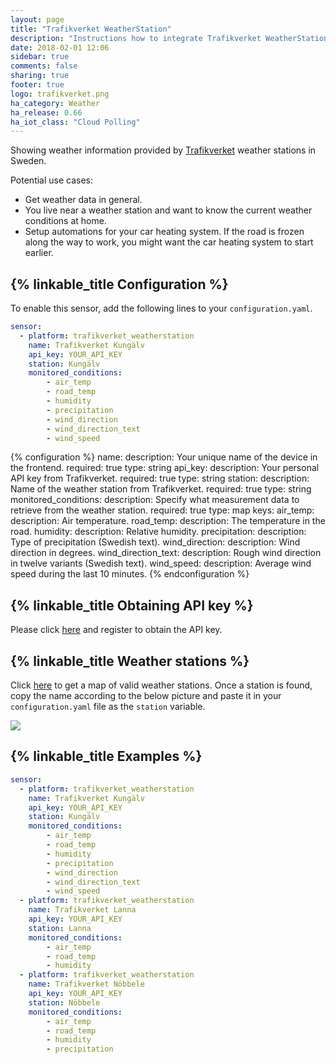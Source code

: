 ```yaml
---
layout: page
title: "Trafikverket WeatherStation"
description: "Instructions how to integrate Trafikverket WeatherStation within Home Assistant."
date: 2018-02-01 12:06
sidebar: true
comments: false
sharing: true
footer: true
logo: trafikverket.png
ha_category: Weather
ha_release: 0.66
ha_iot_class: "Cloud Polling"
---
```


Showing weather information provided by [Trafikverket](https://www.trafikverket.se/) weather stations in Sweden.

Potential use cases:

- Get weather data in general.
- You live near a weather station and want to know the current weather conditions at home.
- Setup automations for your car heating system. If the road is frozen along the way to work, you might want the car heating system to start earlier.

## {% linkable_title Configuration %}

To enable this sensor, add the following lines to your `configuration.yaml`.

```yaml
sensor:
  - platform: trafikverket_weatherstation
    name: Trafikverket Kungälv
    api_key: YOUR_API_KEY
    station: Kungälv
    monitored_conditions:
        - air_temp
        - road_temp
        - humidity
        - precipitation
        - wind_direction
        - wind_direction_text
        - wind_speed
```

{% configuration %}
name:
  description: Your unique name of the device in the frontend.
  required: true
  type: string
api_key:
  description: Your personal API key from Trafikverket.
  required: true
  type: string
station:
  description: Name of the weather station from Trafikverket.
  required: true
  type: string
monitored_conditions:
  description: Specify what measurement data to retrieve from the weather station.
  required: true
  type: map
  keys:
    air_temp:
      description: Air temperature.
    road_temp:
      description: The temperature in the road.
    humidity:
      description: Relative humidity.
    precipitation:
      description: Type of precipitation (Swedish text).
    wind_direction:
      description: Wind direction in degrees.
    wind_direction_text:
      description: Rough wind direction in twelve variants (Swedish text).
    wind_speed:
      description: Average wind speed during the last 10 minutes.
{% endconfiguration %}

## {% linkable_title Obtaining API key %}

Please click [here](https://api.trafikinfo.trafikverket.se/) and register to obtain the API key.

## {% linkable_title Weather stations %}

Click [here](https://www.trafikverket.se/trafikinformation/vag/?TrafficType=personalTraffic&map=1/606442.17/6886316.22/&Layers=RoadWeather%2b) to get a map of valid weather stations. Once a station is found, copy the name according to the below picture and paste it in your `configuration.yaml` file as the `station` variable.

<p class='img'>
  <img src='{{site_root}}/images/screenshots/get_trafikverket_weather_station_example.png' />
</p>

## {% linkable_title Examples %}

```yaml
sensor:
  - platform: trafikverket_weatherstation
    name: Trafikverket Kungälv
    api_key: YOUR_API_KEY
    station: Kungälv
    monitored_conditions:
        - air_temp
        - road_temp
        - humidity
        - precipitation
        - wind_direction
        - wind_direction_text
        - wind_speed
  - platform: trafikverket_weatherstation
    name: Trafikverket Lanna
    api_key: YOUR_API_KEY
    station: Lanna
    monitored_conditions:
        - air_temp
        - road_temp
        - humidity
  - platform: trafikverket_weatherstation
    name: Trafikverket Nöbbele
    api_key: YOUR_API_KEY
    station: Nöbbele
    monitored_conditions:
        - air_temp
        - road_temp
        - humidity
        - precipitation
```

